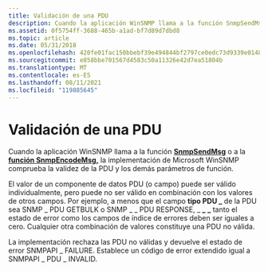 ```yaml
---
title: Validación de una PDU
description: Cuando la aplicación WinSNMP llama a la función SnmpSendMsg o a la función SnmpEncodeMsg, la implementación de Microsoft WinSNMP comprueba la validez de la PDU y los demás parámetros de función.
ms.assetid: 0f5754ff-3688-465b-a1ad-bf7d89d7dbd8
ms.topic: article
ms.date: 05/31/2018
ms.openlocfilehash: 420fe01fac150bbebf39e494844bf2797ce0edc73d9339e0148c54faceebe8c9
ms.sourcegitcommit: e858bbe701567d4583c50a11326e42d7ea51804b
ms.translationtype: MT
ms.contentlocale: es-ES
ms.lasthandoff: 08/11/2021
ms.locfileid: "119885645"
---
```

# <a name="validating-a-pdu"></a>Validación de una PDU

Cuando la aplicación WinSNMP llama a la función [**SnmpSendMsg**](/windows/desktop/api/Winsnmp/nf-winsnmp-snmpsendmsg) o a la [**función SnmpEncodeMsg,**](/windows/desktop/api/Winsnmp/nf-winsnmp-snmpencodemsg) la implementación de Microsoft WinSNMP comprueba la validez de la PDU y los demás parámetros de función.

El valor de un componente de datos PDU (o campo) puede ser válido individualmente, pero puede no ser válido en combinación con los valores de otros campos. Por ejemplo, a menos que el campo **tipo PDU \_** de la PDU sea SNMP \_ PDU GETBULK o SNMP \_ \_ PDU RESPONSE, \_ **\_** **\_** tanto el estado de error como los campos de índice de errores deben ser iguales a cero. Cualquier otra combinación de valores constituye una PDU no válida.

La implementación rechaza las PDU no válidas y devuelve el estado de error SNMPAPI \_ FAILURE. Establece un código de error extendido igual a SNMPAPI \_ PDU \_ INVALID.

 

 




